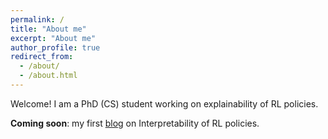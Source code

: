 ```yaml
---
permalink: /
title: "About me"
excerpt: "About me"
author_profile: true
redirect_from: 
  - /about/
  - /about.html
---
```


Welcome! I am a PhD (CS) student working on explainability of RL policies.

**Coming soon**: my first [blog](https://academicpages.github.io/posts/2023/05/blog-post-irl/) on Interpretability of RL policies.
